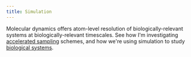 ```yaml
---
title: Simulation
---
```


Molecular dynamics offers atom-level resolution
of biologically-relevant systems at biologically-relevant
timescales. See how I'm investigating [accelerated sampling]
schemes, and how we're using simulation to study
[biological systems].

[accelerated sampling]: #
[biological systems]: #

